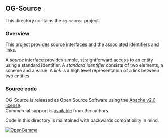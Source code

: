 OG-Source
---------
This directory contains the `og-source` project.

### Overview

This project provides source interfaces and the associated identifiers and links.

A *source* interface provides simple, straightforward access to an entity using a standard identifier.
A *standard identifier* consists of two elements, a scheme and a value.
A *link* is a high level representation of a link between two entities.


### Source code

OG-Source is released as Open Source Software using the
[Apache v2.0 license](http://www.apache.org/licenses/LICENSE-2.0.html).  
Commercial support is [available](http://www.opengamma.com/) from the authors.

Code in this directory is maintained with backwards compatibility in mind.

[![OpenGamma](http://developers.opengamma.com/res/display/default/chrome/masthead_logo.png "OpenGamma")](http://developers.opengamma.com)
